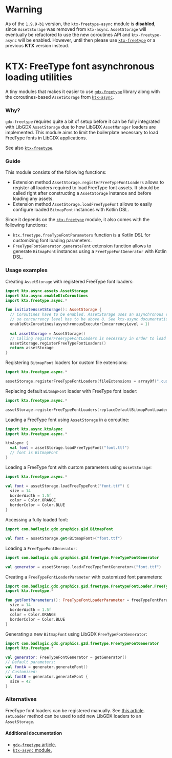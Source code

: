 # Warning

As of the `1.9.9-b1` version, the `ktx-freetype-async` module is **disabled**, since `AssetStorage` was removed
from `ktx-async`. `AssetStorage` will eventually be refactored to use the new coroutines API and `ktx-freetype-async`
will be enabled. However, until then please use [`ktx-freetype`](../freetype) or a previous **KTX** version instead.

# KTX: FreeType font asynchronous loading utilities

A tiny modules that makes it easier to use [`gdx-freetype`](https://github.com/libgdx/libgdx/wiki/Gdx-freetype) library
along with the coroutines-based `AssetStorage` from [`ktx-async`](../async).

### Why?

`gdx-freetype` requires quite a bit of setup before it can be fully integrated with LibGDX `AssetStorage` due to how
LibGDX `AssetManager` loaders are implemented. This module aims to limit the boilerplate necessary to load FreeType
fonts in LibGDX applications.

See also [`ktx-freetype`](../freetype).

### Guide

This module consists of the following functions:

* Extension method `AssetStorage.registerFreeTypeFontLoaders` allows to register all loaders required to load FreeType
font assets. It should be called right after constructing a `AssetStorage` instance and before loading any assets.
* Extension method `AssetStorage.loadFreeTypeFont` allows to easily configure loaded `BitmapFont` instances with Kotlin
DSL.

Since it depends on the [`ktx-freetype`](../freetype) module, it also comes with the following functions:

* `ktx.freetype.freeTypeFontParameters` function is a Kotlin DSL for customizing font loading parameters.
* `FreeTypeFontGenerator.generateFont` extension function allows to generate `BitmapFont` instances using a
`FreeTypeFontGenerator` with Kotlin DSL.

### Usage examples

Creating `AssetStorage` with registered FreeType font loaders:

```kotlin
import ktx.async.assets.AssetStorage
import ktx.async.enableKtxCoroutines
import ktx.freetype.async.*

fun initiateAssetStorage(): AssetStorage {
  // Coroutines have to be enabled. AssetStorage uses an asynchronous executor,
  // so concurrency level has to be above 0. See ktx-async documentation.
  enableKtxCoroutines(asynchronousExecutorConcurrencyLevel = 1)
  
  val assetStorage = AssetStorage()
  // Calling registerFreeTypeFontLoaders is necessary in order to load TTF/OTF files.
  assetStorage.registerFreeTypeFontLoaders()
  return assetStorage
}
```

Registering `BitmapFont` loaders for custom file extensions:

```kotlin
import ktx.freetype.async.*

assetStorage.registerFreeTypeFontLoaders(fileExtensions = arrayOf(".custom"))
```

Replacing default `BitmapFont` loader with FreeType font loader:

```kotlin
import ktx.freetype.async.*

assetStorage.registerFreeTypeFontLoaders(replaceDefaultBitmapFontLoader = true)
```

Loading a FreeType font using `AssetStorage` in a coroutine:

```kotlin
import ktx.async.ktxAsync
import ktx.freetype.async.*

ktxAsync {
  val font = assetStorage.loadFreeTypeFont("font.ttf")
  // font is BitmapFont
}
```

Loading a FreeType font with custom parameters using `AssetStorage`:

```kotlin
import ktx.freetype.async.*

val font = assetStorage.loadFreeTypeFont("font.ttf") {
  size = 14
  borderWidth = 1.5f
  color = Color.ORANGE
  borderColor = Color.BLUE
}
```

Accessing a fully loaded font:

```kotlin
import com.badlogic.gdx.graphics.g2d.BitmapFont

val font = assetStorage.get<BitmapFont>("font.ttf")
```

Loading a `FreeTypeFontGenerator`:

```kotlin
import com.badlogic.gdx.graphics.g2d.freetype.FreeTypeFontGenerator

val generator = assetStorage.load<FreeTypeFontGenerator>("font.ttf")
```

Creating a `FreeTypeFontLoaderParameter` with customized font parameters:

```kotlin
import com.badlogic.gdx.graphics.g2d.freetype.FreetypeFontLoader.FreeTypeFontLoaderParameter
import ktx.freetype.*

fun getFontParameters(): FreeTypeFontLoaderParameter = freeTypeFontParameters("font.ttf") {
  size = 14
  borderWidth = 1.5f
  color = Color.ORANGE
  borderColor = Color.BLUE
}
```

Generating a new `BitmapFont` using LibGDX `FreeTypeFontGenerator`:

```kotlin
import com.badlogic.gdx.graphics.g2d.freetype.FreeTypeFontGenerator
import ktx.freetype.*

val generator: FreeTypeFontGenerator = getGenerator()
// Default parameters:
val fontA = generator.generateFont()
// Customized:
val fontB = generator.generateFont {
  size = 42
}
```

### Alternatives

FreeType font loaders can be registered manually. See
[this article](https://github.com/libgdx/libgdx/wiki/Managing-your-assets#loading-a-ttf-using-the-assethandler).
`setLoader` method can be used to add new LibGDX loaders to an `AssetStorage`.

#### Additional documentation

- [`gdx-freetype` article.](https://github.com/libgdx/libgdx/wiki/Gdx-freetype)
- [`ktx-async` module.](../async)
